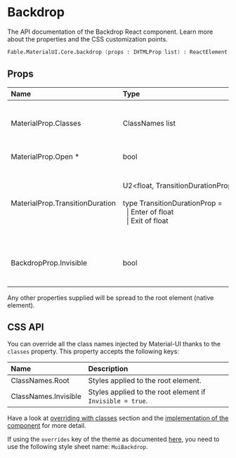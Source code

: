 # Backdrop

<p class="description">The API documentation of the Backdrop React component. Learn more about the properties and the CSS customization points.</p>

```fsharp
Fable.MaterialUI.Core.backdrop (props : IHTMLProp list) : ReactElement
```



## Props

| Name | Type | Default | Description |
|:-----|:-----|:--------|:------------|
| <span class="prop-name">MaterialProp.Classes</span> | <span class="prop-type">ClassNames list</span>  |   | Override or extend the styles applied to the component. See [CSS API](#css-api) below for more details. |
| <span class="prop-name required">MaterialProp.Open *</span> | <span class="prop-type">bool</span>  |   | If `true`, the backdrop is open. |
| <span class="prop-name">MaterialProp.TransitionDuration</span> | <span class="prop-type">U2&lt;float,&nbsp;TransitionDurationProp&nbsp;list&gt;<br><br>type&nbsp;TransitionDurationProp&nbsp;=<br>&nbsp;&nbsp;&#124;&nbsp;Enter&nbsp;of&nbsp;float<br>&nbsp;&nbsp;&#124;&nbsp;Exit&nbsp;of&nbsp;float<br></span>  |   | The duration for the transition, in milliseconds. You may specify a single timeout for all transitions, or individually with an list of `TransitionDurationProp`. |
| <span class="prop-name">BackdropProp.Invisible</span> | <span class="prop-type">bool</span>  | <span class="prop-default">false</span> | If `true`, the backdrop is invisible. It can be used when rendering a popover or a custom select component. |

Any other properties supplied will be spread to the root element (native element).

## CSS API

You can override all the class names injected by Material-UI thanks to the `classes` property.
This property accepts the following keys:


| Name | Description |
|:-----|:------------|
| <span class="prop-name">ClassNames.Root</span> | Styles applied to the root element.
| <span class="prop-name">ClassNames.Invisible</span> | Styles applied to the root element if `Invisible = true`.

Have a look at [overriding with classes](/customization/overrides/#overriding-with-classes) section
and the [implementation of the component](https://github.com/mui-org/material-ui/tree/master/packages/material-ui/src/Backdrop/Backdrop.js)
for more detail.

If using the `overrides` key of the theme as documented
[here](/customization/themes/#customizing-all-instances-of-a-component-type),
you need to use the following style sheet name: `MuiBackdrop`.

